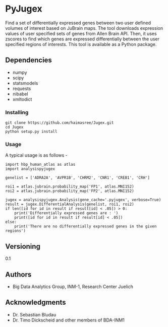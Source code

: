 # PyJugex
Find a set of differentially expressed genes between two user defined volumes of interest based on JuBrain maps. The tool downloads expression values of user specified sets of genes from Allen Brain API. Then, it uses zscores to find which genes are expressed differentially between the user specified regions of interests. This tool is available as a Python package. 


## Dependencies
* numpy
* scipy
* statsmodels
* requests
* nibabel
* xmltodict

### Installing
```
git clone https://github.com/haimasree/Jugex.git
cd Jugex
python setup.py install
```
### Usage
A typical usage is as follows -
```
import hbp_human_atlas as atlas
import analysispyjugex

genelist = ['ADRA2A', 'AVPR1B', 'CHRM2', 'CNR1', 'CREB1', 'CRH']

roi1 = atlas.jubrain.probability_map('FP1', atlas.MNI152)
roi2 = atlas.jubrain.probability_map('FP2', atlas.MNI152)

jugex = analysispyjugex.Analysis(gene_cache='.pyjugex', verbose=True)
result = jugex.DifferentialAnalysis(genelist, roi1, roi2)
if len([id for id in result if result[id] < .05]) > 0:
    print('Differentially expressed genes are : ')
    print([id for id in result if result[id] < .05])
else:
    print('There are no differentially expressed genes in the given regions')
```

## Versioning
0.1

## Authors

* Big Data Analytics Group, INM-1, Research Center Juelich
## Acknowledgments

* Dr. Sebastian Bludau
* Dr. Timo Dickscheid and other members of BDA-INM1 

